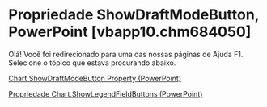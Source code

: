 
# Propriedade ShowDraftModeButton, PowerPoint [vbapp10.chm684050]

Olá! Você foi redirecionado para uma das nossas páginas de Ajuda F1. Selecione o tópico que estava procurando abaixo.

[Chart.ShowDraftModeButton Property (PowerPoint)](http://msdn.microsoft.com/library/8588390e-ee67-40e0-0c31-195f1b9382e4%28Office.15%29.aspx)

[Propriedade Chart.ShowLegendFieldButtons (PowerPoint)](http://msdn.microsoft.com/library/03860057-293c-7f1b-aecd-71428329c91c%28Office.15%29.aspx)

